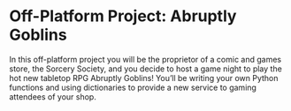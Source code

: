 # Off-Platform Project: Abruptly Goblins
In this off-platform project you will be the proprietor of a comic and games store, the Sorcery Society, and you decide to host a game night to play the hot new tabletop RPG Abruptly Goblins! You’ll be writing your own Python functions and using dictionaries to provide a new service to gaming attendees of your shop.
